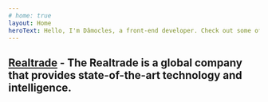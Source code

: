 ```yaml
---
# home: true
layout: Home
heroText: Hello, I'm Dâmocles, a front-end developer. Check out some of my projects below.
---
```


## [Realtrade](/work/realtrade/) - <span>The Realtrade is a global company that provides state-of-the-art technology and intelligence.</span>
